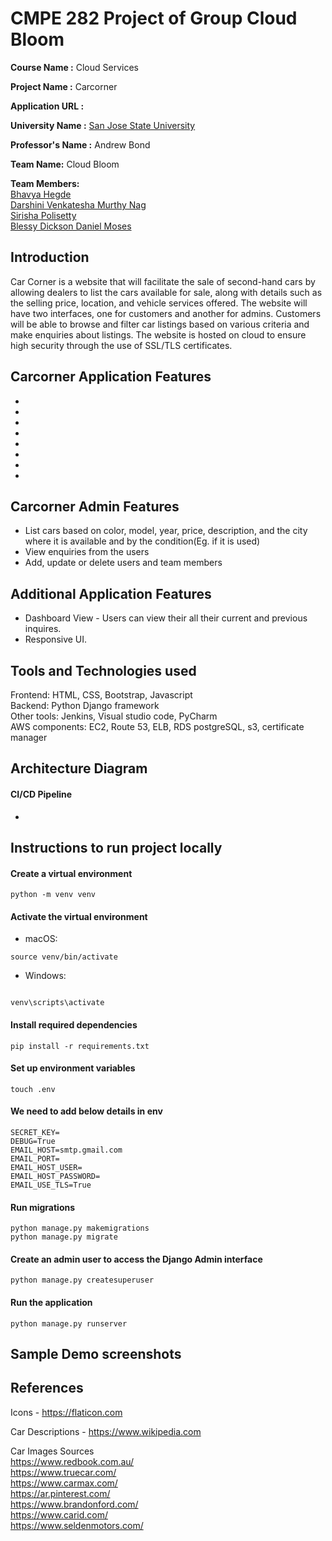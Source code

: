 
# CMPE 282 Project of Group Cloud Bloom
<b>Course Name :</b> Cloud Services

<b>Project Name  :</b> Carcorner

<b>Application URL :</b> 

<b>University Name :</b> [San Jose State University](https://www.sjsu.edu/)



<b>Professor's Name :</b> Andrew Bond

<b>Team Name:</b> Cloud Bloom

<b>Team Members:</b> <br/>
[Bhavya Hegde](www.linkedin.com/in/bhavya-hegde-145b9b123)<br/>
[Darshini Venkatesha Murthy Nag](https://www.linkedin.com/in/darshini-venkatesha-murthy-nag-90052756/)<br/>
[Sirisha Polisetty](https://www.linkedin.com/in/sirishapolisetty/)<br/>
[Blessy Dickson Daniel Moses](https://www.linkedin.com/in/blessy-dickson-348a31133/) 


## Introduction
Car Corner is a website that will facilitate the sale of second-hand cars by allowing dealers to list the cars available for sale, along with details such as the selling price, location, and vehicle services offered. The website will have two interfaces, one for customers and another for admins. Customers will be able to browse and filter car listings based on various criteria and make enquiries about listings. The website is hosted on cloud to ensure high security through the use of SSL/TLS certificates.


## Carcorner Application Features
* 
* 
* 
* 
* 
* 
* 
* 

## Carcorner Admin Features
* List cars based on color, model, year, price, description, and the city where it is available and by the condition(Eg. if it is used)
* View enquiries from the users
* Add, update or delete users and team members

## Additional Application Features
* Dashboard View - Users can view their all their current and previous inquires.
* Responsive UI.


## Tools and Technologies used
Frontend: HTML, CSS, Bootstrap, Javascript<br/>
Backend: Python Django framework<br/>
Other tools: Jenkins, Visual studio code, PyCharm<br/>
AWS components: EC2, Route 53, ELB, RDS postgreSQL, s3, certificate manager
  
## Architecture Diagram




#### CI/CD Pipeline
* 

## Instructions to run project locally
#### Create a virtual environment
```
python -m venv venv
  ```
#### Activate the virtual environment

* macOS:
```
source venv/bin/activate
```

* Windows:
```

venv\scripts\activate
```

#### Install required dependencies
```
pip install -r requirements.txt
```
#### Set up environment variables
```
touch .env
```
#### We need to add below details in env
```
SECRET_KEY=
DEBUG=True
EMAIL_HOST=smtp.gmail.com
EMAIL_PORT=
EMAIL_HOST_USER=
EMAIL_HOST_PASSWORD=
EMAIL_USE_TLS=True
```

#### Run migrations
```
python manage.py makemigrations
python manage.py migrate
```

#### Create an admin user to access the Django Admin interface
```
python manage.py createsuperuser
```

#### Run the application
```
python manage.py runserver
```
## Sample Demo screenshots



## References

Icons - https://flaticon.com <br/>

Car Descriptions - https://www.wikipedia.com <br/>

Car Images Sources <br/>
https://www.redbook.com.au/ <br/>
https://www.truecar.com/ <br/>
https://www.carmax.com/ <br/>
https://ar.pinterest.com/ <br/>
https://www.brandonford.com/ <br/>
https://www.carid.com/ <br/>
https://www.seldenmotors.com/ <br/>

